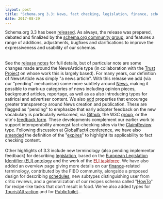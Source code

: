 ```yaml
---
layout: post
title: "Schema.org 3.3: News, fact checking, legislation, finance, schedules, howtos, tourism and toilets!"
date: 2017-08-29
---
```


<div dir="ltr" style="text-align: left;">
<span>Schema.org 3.3 has been <a href="http://schema.org/docs/releases.html#v3.3">released</a>. As always, the release was prepared, debated and finalized by the <a href="https://www.w3.org/community/schemaorg/">schema.org community group</a>, and features a range of additions, adjustments, bugfixes and clarifications to improve the expressiveness and usability of our schemas.</span><br />
<span><br /></span>
<br />
<div style="text-align: left;">
<span>See the <a href="http://schema.org/docs/releases.html#v3.3">release notes</a> for full details, but of particular note are some changes made around the NewsArticle type (in collaboration with the <a href="http://www.thetrustproject.org/">Trust Project</a> on whose work this is largely based). For many years, our definition of NewsArticle was simply "a news article". With this release we add (via our "pending" mechanism) some more subtlety around <a href="http://schema.org/docs/news.html">News</a>, making it possible to mark-up categories of news including opinion pieces, background articles, reportage, as well as as also introducing types for satirical and advertiser content. We also <a href="http://schema.org/docs/releases.html#g1525">add</a> properties that encourage greater transparency around News creation and publication. These are flagged as "pending" to emphasize that early adopter feedback on the new vocabulary is particularly welcomed, via <a href="http://github.com/schemaorg/schemaorg/issues">Github</a>, the W3C <a href="https://www.w3.org/community/schemaorg/">group</a>, or the site's <a href="https://schema.org/docs/feedback.html">feedback form</a>. These developments complement our earlier work to support interoperability amongst fact-checking sites via the <a href="http://schema.org/ClaimReview">ClaimReview</a> type. Following discussion at <a href="http://about.poynter.org/node/102080">GlobalFact4 conference</a>, we have also <a href="https://github.com/schemaorg/schemaorg/issues/1687">amended</a> the definition of the "<a href="http://schema.org/expires">expires</a>" to highlight its applicability to fact checking content.</span></div>
<div style="text-align: left;">
<span><br /></span></div>
<div style="text-align: left;">
<span>Other highlights of 3.3 include new terminology (also pending implementor feedback) for describing <a href="http://schema.org/docs/releases.html#g1156">legislation</a>, <span style="background-color: white; color: #333333;">based on the </span><a href="http://publications.europa.eu/mdr/eli/">European Legislation Identifier (ELI) ontology</a> and the work of the <a href="http://eur-lex.europa.eu/eli-register/about.html" style="background-color: white; border-bottom: 1px dotted rgb(153, 0, 0); color: #990000;">ELI taskforce</a><span style="color: #333333;"><span style="background-color: white;">. We have also added an overview page giving more details on our <a href="http://schema.org/docs/financial.html">finance</a>-related terminology, contributed by the FIBO community, alongside a proposed design for describing <a href="http://schema.org/docs/releases.html#g1457">schedules</a>, new subtypes distinguishing user from critic reviews, and a generalization of our recipes schema called "<a href="http://schema.org/docs/releases.html#g647">HowTo</a>" for recipe-like tasks that don't result in food. We've also added types for <a href="http://schema.org/docs/releases.html#g1459">TouristAttraction</a> and for <a href="http://schema.org/docs/releases.html#g1624">PublicToilet</a>...</span></span></span></div>
</div>